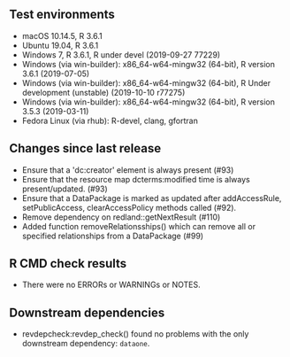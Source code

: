 ## Test environments

* macOS 10.14.5, R 3.6.1
* Ubuntu 19.04, R 3.6.1
* Windows 7, R 3.6.1, R under devel (2019-09-27 77229)
* Windows (via win-builder): x86_64-w64-mingw32 (64-bit), R version 3.6.1 (2019-07-05)
* Windows (via win-builder): x86_64-w64-mingw32 (64-bit), R Under development (unstable) (2019-10-10 r77275)
* Windows (via win-builder): x86_64-w64-mingw32 (64-bit), R version 3.5.3 (2019-03-11)
* Fedora Linux (via rhub):  R-devel, clang, gfortran

## Changes since last release

* Ensure that a 'dc:creator' element is always present (#93)
* Ensure that the resource map dcterms:modified time is always present/updated. (#93)
* Ensure that a DataPackage is marked as updated after addAccessRule, setPublicAccess, clearAccessPolicy methods called (#92).
* Remove dependency on redland::getNextResult (#110)
* Added function removeRelationsships() which can remove all or specified relationships from a DataPackage (#99)
## R CMD check results

* There were no ERRORs or WARNINGs or NOTES.
    
## Downstream dependencies

* revdepcheck:revdep_check() found no problems with the only downstream dependency: `dataone`.
